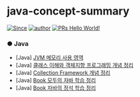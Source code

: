 # java-concept-summary
[![Since](https://img.shields.io/badge/since-2021.06.11-333333.svg?style=flat-square)]()
[![author](https://img.shields.io/badge/author-yungenie-0366d6.svg?style=flat-square)]()
[![PRs Hello World!](https://img.shields.io/badge/PRs-welcome-FFE400.svg?style=flat-square)](http://makeapullrequest.com)


### ● Java
- [Java] [JVM 메모리 사용 영역](https://github.com/yungenie/java-concept-summary/blob/master/%5BJava%5D%20JVM%20%EB%A9%94%EB%AA%A8%EB%A6%AC%20%EC%82%AC%EC%9A%A9%20%EC%98%81%EC%97%AD.md)
- [Java] [클래스 이해와 객체지향 프로그래밍 개념 정리](https://github.com/yungenie/java-concept-summary/blob/master/%5BJava%5D%20Object-OOP%20Basic.md)
- [Java] [Collection Framework 개념 정리](https://github.com/yungenie/java-concept-summary/blob/master/%5BJava%5D%20Collection%20Framework%20%EA%B0%9C%EB%85%90%20%EC%A0%95%EB%A6%AC.md)
- [Java] [Book 모두의 자바 학습 정리](https://github.com/yungenie/java-concept-summary/blob/master/%5BJava%5D%20%EB%AA%A8%EB%91%90%EC%9D%98%20%EC%9E%90%EB%B0%94%20%EA%B0%9C%EB%85%90%20%EC%A0%95%EB%A6%AC.md)
- [Java] [Book 자바의 정석 학습 정리](https://github.com/yungenie/java-concept-summary/blob/master/%5BJava%5D%20%EC%9E%90%EB%B0%94%EC%9D%98%20%EC%A0%95%EC%84%9D%20%EA%B0%9C%EB%85%90%20%EC%A0%95%EB%A6%AC.md)
